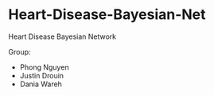 # Heart-Disease-Bayesian-Net
Heart Disease Bayesian Network

Group:
 - Phong Nguyen
 - Justin Drouin
 - Dania Wareh
